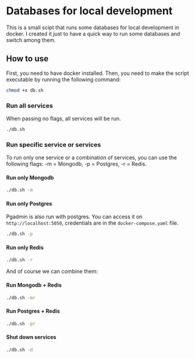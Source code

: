 # Databases for local development

This is a small scipt that runs some databases for local development in docker. I created it just to have a quick way to run some databases and switch among them.

## How to use

First, you need to have docker installed. Then, you need to make the script executable by running the following command:

```sh
chmod +x db.sh
```

### Run all services

When passing no flags, all services will be run.

```sh
./db.sh
```

### Run specific service or services

To run only one service or a combination of services, you can use the following flags: -m = Mongodb, -p = Postgres, -r = Redis.

#### Run only Mongodb

```sh
./db.sh -m
```

#### Run only Postgres

Pgadmin is also run with postgres. You can access it on `http://localhost:5050`, credentials are in the `docker-compose.yaml` file.

```sh
./db.sh -p
```

#### Run only Redis

```sh
./db.sh -r
```

And of course we can combine them:

#### Run Mongodb + Redis

```sh
./db.sh -mr
```

#### Run Postgres + Redis

```sh
./db.sh -pr
```

#### Shut down services

```sh
./db.sh -d
```
